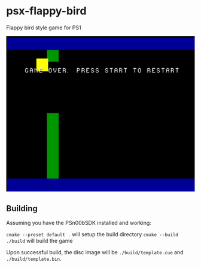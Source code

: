# psx-flappy-bird
Flappy bird style game for PS1

![Screenshot of game over state](screenshot.png)

## Building
Assuming you have the PSn00bSDK installed and working:

`cmake --preset default .` will setup the build directory
`cmake --build ./build` will build the game

Upon successful build, the disc image will be `./build/template.cue` and `./build/template.bin`.
